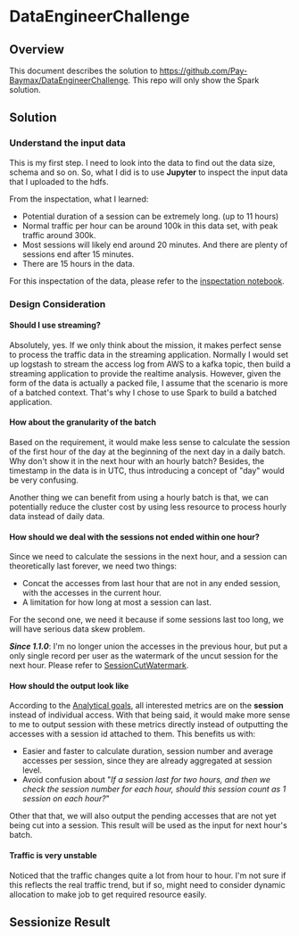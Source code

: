 # DataEngineerChallenge


## Overview

This document describes the solution to https://github.com/Pay-Baymax/DataEngineerChallenge.
This repo will only show the Spark solution.


## Solution
### Understand the input data
This is my first step. I need to look into the data to find out the  data size, schema and so on.
So, what I did is to use **Jupyter** to inspect the input data that I uploaded to the hdfs.

From the inspectation, what I learned:
- Potential duration of a session can be extremely long. (up to 11 hours)
- Normal traffic per hour can be around 100k in this data set, with peak traffic around 300k.
- Most sessions will likely end around 20 minutes. And there are plenty of sessions end after 15 minutes.
- There are 15 hours in the data.

For this inspectation of the data, please refer to the [inspectation notebook](./doc/Data%20Inspect/Data%20Inspect.md).

### Design Consideration

#### Should I use streaming?

Absolutely, yes. If we only think about the mission, it makes perfect sense to process the traffic data in the streaming application.
Normally I would set up logstash to stream the access log from AWS to a kafka topic, then build a streaming application to provide the realtime analysis.
However, given the form of the data is actually a packed file, I assume that the scenario is more of a batched context.
That's why I chose to use Spark to build a batched application.


#### How about the granularity of the batch

Based on the requirement, it would make less sense to calculate the session of the first hour of the day at the beginning of the next day in a daily batch.
Why don't show it in the next hour with an hourly batch?
Besides, the timestamp in the data is in UTC, thus introducing a concept of "day" would be very confusing.

Another thing we can benefit from using a hourly batch is that, we can potentially reduce the cluster cost by using less resource to process hourly data instead of daily data.

#### How should we deal with the sessions not ended within one hour?

Since we need to calculate the sessions in the next hour, and a session can theoretically last forever,
we need two things:
- Concat the accesses from last hour that are not in any ended session, with the accesses in the current hour.
- A limitation for how long at most a session can last.

For the second one, we need it because if some sessions last too long, we will have serious data skew problem.

***Since 1.1.0***: I'm no longer union the accesses in the previous hour, but put a only single record per user as the 
watermark of the uncut session for the next hour. Please refer to [SessionCutWatermark](./src/main/scala/visualskyrim/schema/SessionCutWatermark.scala). 

#### How should the output look like

According to the [Analytical goals](https://github.com/Pay-Baymax/DataEngineerChallenge#processing--analytical-goals),
all interested metrics are on the **session** instead of individual access.
With that being said, it would make more sense to me to output session with these metrics directly instead of outputting the accesses with a session id attached to them.
This benefits us with:
- Easier and faster to calculate duration, session number and average accesses per session, since they are already aggregated at session level.
- Avoid confusion about "*If a session last for two hours, and then we check the session number for each hour, should this session count as 1 session on each hour?*"

Other that that, we will also output the pending accesses that are not yet being cut into a session. This result will be used as the input for next hour's batch.

#### Traffic is very unstable

Noticed that the traffic changes quite a lot from hour to hour. I'm not sure if this reflects the real traffic trend, but if so, might need to consider dynamic allocation to make job to get required resource easily.


## Sessionize Result

